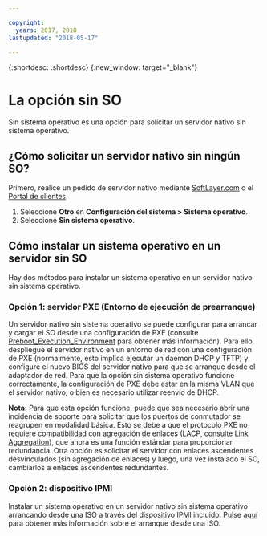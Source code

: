 ```yaml
---

copyright:
  years: 2017, 2018
lastupdated: "2018-05-17"

---
```


{:shortdesc: .shortdesc}
{:new_window: target="_blank"}

# La opción sin SO

Sin sistema operativo es una opción para solicitar un servidor nativo sin sistema operativo.

## ¿Cómo solicitar un servidor nativo sin ningún SO?

Primero, realice un pedido de servidor nativo mediante [SoftLayer.com](https://www.softlayer.com) o el [Portal de clientes](https://control.softlayer.com).

1. Seleccione **Otro** en **Configuración del sistema > Sistema operativo**.
2. Seleccione **Sin sistema operativo**.

## Cómo instalar un sistema operativo en un servidor sin SO

Hay dos métodos para instalar un sistema operativo en un servidor nativo sin sistema operativo.

### Opción 1: servidor PXE (Entorno de ejecución de prearranque)

Un servidor nativo sin sistema operativo se puede configurar para arrancar y cargar el SO desde una configuración de PXE (consulte [Preboot_Execution_Environment](http://en.wikipedia.org/wiki/Preboot_Execution_Environment) para obtener más información). Para ello, despliegue el servidor nativo en un entorno de red con una configuración de PXE (normalmente, esto implica ejecutar un daemon DHCP y TFTP) y configure el nuevo BIOS del servidor nativo para que se arranque desde el adaptador de red. Para que la opción sin sistema operativo funcione correctamente, la configuración de PXE debe estar en la misma VLAN que el servidor nativo, o bien es necesario utilizar reenvío de DHCP.

**Nota:** Para que esta opción funcione, puede que sea necesario abrir una incidencia de soporte para solicitar que los puertos de conmutador se reagrupen en modalidad básica. Esto se debe a que el protocolo PXE no requiere compatibilidad con agregación de enlaces (LACP, consulte [Link Aggregation](http://en.wikipedia.org/wiki/Link_aggregation)), que ahora es una función estándar para proporcionar redundancia. Otra opción es solicitar el servidor con enlaces ascendentes desvinculados (sin agregación de enlaces) y luego, una vez instalado el SO, cambiarlos a enlaces ascendentes redundantes.

### Opción 2: dispositivo IPMI

Instalar un sistema operativo en un servidor nativo sin sistema operativo arrancando desde una ISO a través del dispositivo IPMI incluido. Pulse [aquí](mount-iso-bare-metal-server.html) para obtener más información sobre el arranque desde una ISO.
